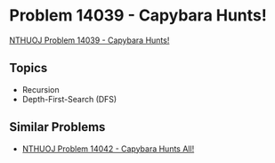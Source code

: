 # Problem 14039 - Capybara Hunts!
[NTHUOJ Problem 14039 - Capybara Hunts!](https://acm.cs.nthu.edu.tw/problem/14039/)

## Topics
- Recursion
- Depth-First-Search (DFS)


## Similar Problems
- [NTHUOJ Problem 14042 - Capybara Hunts All!](https://acm.cs.nthu.edu.tw/problem/14042/)